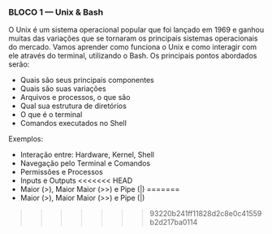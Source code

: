 ### BLOCO 1 — Unix & Bash

O Unix é um sistema operacional popular que foi lançado em 1969 e ganhou muitas das variações que se tornaram os principais sistemas operacionais do mercado. Vamos aprender como funciona o Unix e como interagir com ele através do terminal, utilizando o Bash.
Os principais pontos abordados serão:
- Quais são seus principais componentes
- Quais são suas variações
- Arquivos e processos, o que são
- Qual sua estrutura de diretórios
- O que é o terminal
- Comandos executados no Shell


Exemplos:	
- Interação entre: Hardware, Kernel, Shell
- Navegação pelo Terminal e Comandos
- Permissões e Processos
- Inputs e Outputs
<<<<<<< HEAD
- Maior (>), Maior Maior (>>) e Pipe (|)
=======
- Maior (>), Maior Maior (>>) e Pipe (|) 
>>>>>>> 93220b241ff11828d2c8e0c41559b2d217ba0114
